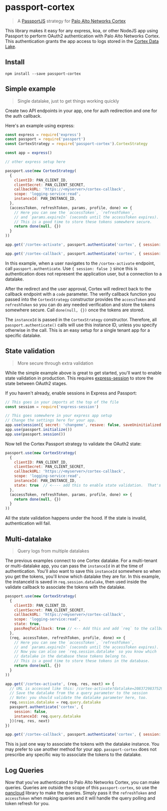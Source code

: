 # passport-cortex

> A [PassportJS](http://www.passportjs.org/) strategy for [Palo Alto Networks Cortex](https://www.paloaltonetworks.com/detection-response)

This library makes it easy for any express, koa, or other NodeJS app using
Passport to perform OAuth2 authentication with Palo Alto Networks Cortex. This
authentication grants the app access to logs stored in the [Cortex Data
Lake](https://www.paloaltonetworks.com/detection-response/data-lake).

## Install

    npm install --save passport-cortex

## Simple example

> Single datalake, just to get things working quickly

Create two API endpoints in your app, one for auth redirection and one for the auth
callback.

Here's an example using express:

```javascript
const express = require('express')
const passport = require('passport')
const CortexStrategy = require('passport-cortex').CortexStrategy

const app = express()

// other express setup here

passport.use(new CortexStrategy(
  {
    clientID: PAN_CLIENT_ID,
    clientSecret: PAN_CLIENT_SECRET,
    callbackURL: 'https://<myserver>/cortex-callback',
    scope: 'logging-service:read',
    instanceId: PAN_INSTANCE_ID,
  },
  (accessToken, refreshToken, params, profile, done) => {
    // Here you can see the `accessToken`, `refreshToken`,
    // and `params.expireIn` (seconds until the accessToken expires).
    // This is a good time to store these tokens somewhere secure.
    return done(null, {})
  }
))

app.get('/cortex-activate', passport.authenticate('cortex', { session: false }))

app.get('/cortex-callback', passport.authenticate('cortex', { session: false }))
```

In this example, when a user navigates to the `/cortex-activate` endpoint, call
`passport.authenticate`. Use `{ session: false }` since this is authentication
does not represent the application user, but a connection to a datalake.

After the redirect and the user approval, Cortex will redirect back to the
callback endpoint with a `code` parameter. The verify callback
function you passed into the `CortexStrategy` constructor provides the `accessToken` and
`refreshToken` so you can do any needed verification and store the tokens
somewhere secure. Call `done(null, {})` once the tokens are stored.

The `instanceId` is passed in the `CortexStrategy` constructor. Therefore, all
`passport.authenticate()` calls will use this instance ID, unless you specify
otherwise in the call. This is an easy setup for a single tenant app for a specific datalake.

## State validation

> More secure through extra validation

While the simple example above is great to get started, you'll want to enable
state validation in production. This requires [express-session](https://www.npmjs.com/package/express-session) to
store the state between OAuth2 stages.

If you haven't already, enable sessions in Express and Passport:

```js
// This goes in your imports at the top of the file
const session = require('express-session')

// This goes somewhere in your express app setup
// Change the settings here for your app.
app.use(session({ secret: 'changeme', resave: false, saveUninitialized: true }))
app.use(passport.initialize())
app.use(passport.session())
```

Now tell the Cortex Passport strategy to validate the OAuth2 state:

```js
passport.use(new CortexStrategy(
  {
    clientID: PAN_CLIENT_ID,
    clientSecret: PAN_CLIENT_SECRET,
    callbackURL: 'https://<myserver>/cortex-callback',
    scope: 'logging-service:read',
    instanceId: PAN_INSTANCE_ID,
    state: true  // <---- add this to enable state validation.  That's it!
  },
  (accessToken, refreshToken, params, profile, done) => {
    return done(null, {})
  }
))
```

All the state validation happens under the hood. If the state is invalid,
authentication will fail.

## Multi-datalake

> Query logs from multiple datalakes

The previous examples connect to one Cortex datalake. For a multi-tenant or
multi-datalake app, you can pass the `instanceId` in at the time of
authentication. You'll also want to save this `instanceId` somewhere so when you get the
tokens, you'll know which datalake they are for. In this example, the instanceId
is saved in `req.session.datalake`, then used inside the validate callback to
associate the tokens with the datalake.

```js
passport.use(new CortexStrategy(
  {
    clientID: PAN_CLIENT_ID,
    clientSecret: PAN_CLIENT_SECRET,
    callbackURL: 'https://<myserver>/cortex-callback',
    scope: 'logging-service:read',
    state: true,
    passReqToCallback: true // <-- Add this and add `req` to the callback below
  },
  (req, accessToken, refreshToken, profile, done) => {
    // Here you can see the `accessToken`, `refreshToken`,
    // and `params.expireIn` (seconds until the accessToken expires).
    // Now you can also see `req.session.datalake` so you know which
    // datalake in the database these tokens belong to.
    // This is a good time to store these tokens in the database.
    return done(null, {})
  }
))

app.get('/cortex-activate', (req, res, next) => {
  // URL is accessed like this: /cortex-activate?datalake=20837298375297345
  // Save the datalake from the a query parameter to the session
  // Note: you should validate the datalake parameter here, too.
  req.session.datalake = req.query.datalake
  passport.authenticate('cortex', {
    session: false,
    instanceId: req.query.datalake
  })(req, res, next)
})

app.get('/cortex-callback', passport.authenticate('cortex', { session: false }))
```

This is just one way to associate the tokens with the datalake instance. You may
prefer to use another method for your app. `passport-cortex` does not prescribe
any specific way to associate the tokens to the datalake.

## Log Queries

Now that you've authenticated to Palo Alto Networks Cortex, you can make
queries. Queries are outside the scope of this `passport-cortex`, so use the
[pancloud](https://www.npmjs.com/package/pancloud) library to make the queries. Simply pass it the `refreshToken`
and `accessToken` when making queries and it will handle the query polling and
token refresh for you.
